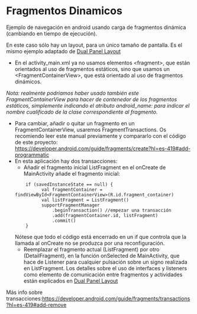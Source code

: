 # Fragmentos Dinamicos
Ejemplo de navegación en android usando carga de fragmentos dinámica (cambiando en tiempo de ejecución).

En este caso sólo hay un layout, para un único tamaño de pantalla. Es el mismo ejemplo adaptado de [Dual Panel Layout](https://github.com/mcventur/DualPaneLayouts)



 - En el activity_main.xml ya no usamos elementos \<fragment>, 
que están orientados al uso de fragmentos estáticos, 
sino que usamos un \<FragmentContainerView>, que está 
orientado al uso de fragmentos dinámicos.

 _Nota: realmente podríamos haber usado también este FragmentContainerView 
para hacer de contenedor de los fragmentos estáticos, simplemente indicando el 
atributo android_name: para indicar el nombre cualificado de la clase correspondiente
al fragmento._

- Para cambiar, añadir o quitar un fragmento en un FragmentContainerView, usaremos FragmentTransactions. Os recomiendo leer este manual previamente y compararlo con el código de este proyecto: https://developer.android.com/guide/fragments/create?hl=es-419#add-programmatic
- En esta aplicación hay dos transacciones:
  - Añadir el fragmento inicial ListFragment en el  onCreate de MainActivity añade el fragmento inicial:
  ```     
      if (savedInstanceState == null) {
            val fragmentContainer = findViewById<FragmentContainerView>(R.id.fragment_container)
            val listFragment = ListFragment()
            supportFragmentManager
                .beginTransaction() //empezar una transacción
                .add(fragmentContainer.id, listFragment)
                .commit()
      }
  ```
  Nótese que todo el código está encerrado en un if que controla que la llamada al onCreate no se produzca por una reconfiguración.
  - Reemplazar el fragmento actual (ListFragment) por otro (DetailFragment), en la función onSelected de MainActivity, que hace de Listener para cualquier pulsación sobre un signo realizada en ListFragment. 
  Los detalles sobre el uso de interfaces y listeners como elemento de comunicación entre fragmentos y actividades están explicados en [Dual Panel Layout](https://github.com/mcventur/DualPaneLayouts)     

Más info sobre transacciones:https://developer.android.com/guide/fragments/transactions?hl=es-419#add-remove


